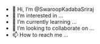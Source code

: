 - 👋 Hi, I’m @SwaroopKadabaSriraj
- 👀 I’m interested in ...
- 🌱 I’m currently learning ...
- 💞️ I’m looking to collaborate on ...
- 📫 How to reach me ...

<!---
SwaroopKadabaSriraj/SwaroopKadabaSriraj is a ✨ special ✨ repository because its `README.md` (this file) appears on your GitHub profile.
You can click the Preview link to take a look at your changes.
--->
